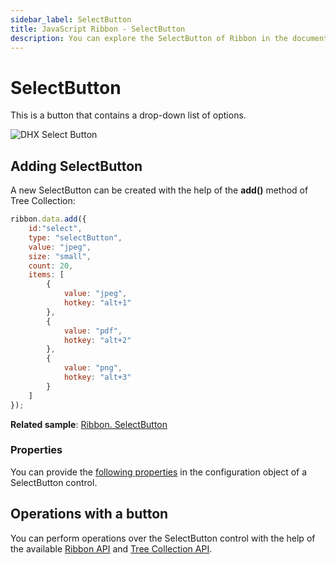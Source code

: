 ```yaml
---
sidebar_label: SelectButton
title: JavaScript Ribbon - SelectButton 
description: You can explore the SelectButton of Ribbon in the documentation of the DHTMLX JavaScript UI library. Browse developer guides and API reference, try out code examples and live demos, and download a free 30-day evaluation version of DHTMLX Suite 7.
---
```


# SelectButton

This is a button that contains a drop-down list of options.

![DHX Select Button](../assets/ribbon/select_button.png)

## Adding SelectButton

A new SelectButton can be created with the help of the **add()** method of Tree Collection:

~~~js
ribbon.data.add({
	id:"select",
	type: "selectButton",
    value: "jpeg",
    size: "small",
    count: 20,
    items: [
    	{
        	value: "jpeg",
            hotkey: "alt+1"
        },
        {
            value: "pdf",
            hotkey: "alt+2"
        },
        {
            value: "png",
            hotkey: "alt+3"
        }
	]
});
~~~

**Related sample**: [Ribbon. SelectButton](https://snippet.dhtmlx.com/5acqc24m)

### Properties

You can provide the [following properties](ribbon/api/api_selectbutton_properties.md) in the configuration object of a SelectButton control.

## Operations with a button

You can perform operations over the SelectButton control with the help of the available [Ribbon API](ribbon/api/api_overview.md) and [Tree Collection API](tree_collection.md).
